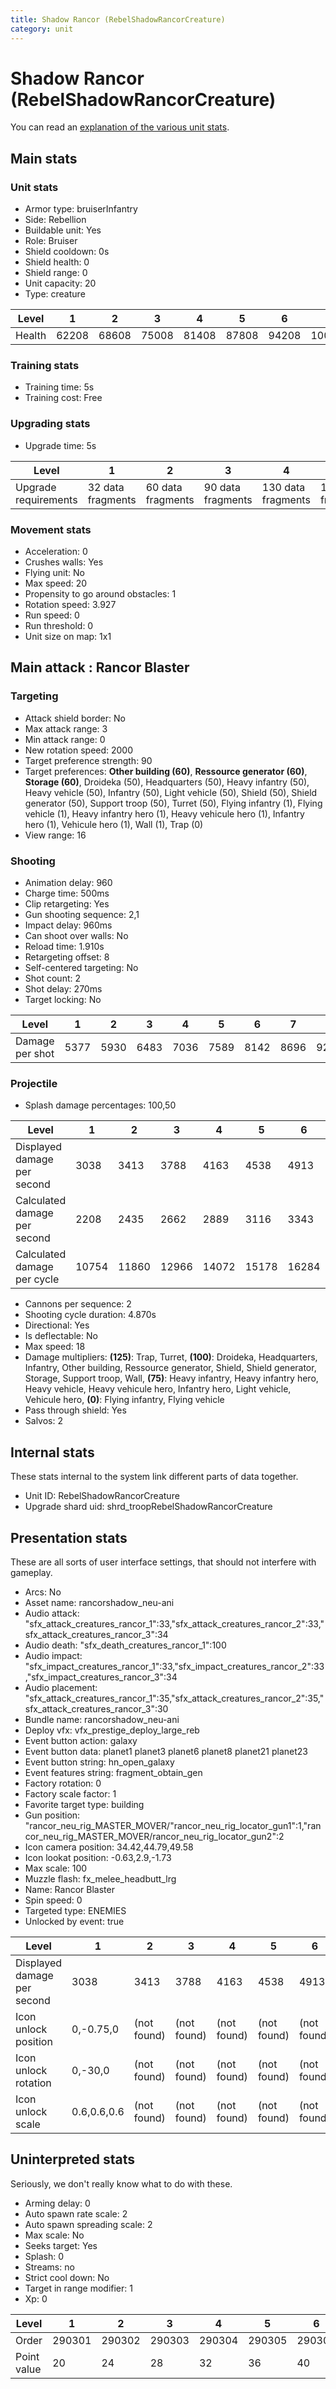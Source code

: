 ```yaml
---
title: Shadow Rancor (RebelShadowRancorCreature)
category: unit
---
```


# Shadow Rancor (RebelShadowRancorCreature)

You can read an [explanation  of the various unit stats](unitexplained.md).

## Main stats

### Unit stats

  * Armor type: bruiserInfantry
  * Side: Rebellion
  * Buildable unit: Yes
  * Role: Bruiser
  * Shield cooldown: 0s
  * Shield health: 0
  * Shield range: 0
  * Unit capacity: 20
  * Type: creature

|Level |1    |2    |3    |4    |5    |6    |7     |8     |9     |10    |
|------|-----|-----|-----|-----|-----|-----|------|------|------|------|
|Health|62208|68608|75008|81408|87808|94208|100608|107008|113408|119808|


### Training stats

  * Training time: 5s
  * Training cost: Free

### Upgrading stats

  * Upgrade time: 5s

|Level               |1                |2                |3                |4                 |5                 |6                 |7                 |8                 |9                 |10                |
|--------------------|-----------------|-----------------|-----------------|------------------|------------------|------------------|------------------|------------------|------------------|------------------|
|Upgrade requirements|32 data fragments|60 data fragments|90 data fragments|130 data fragments|180 data fragments|240 data fragments|310 data fragments|400 data fragments|520 data fragments|680 data fragments|


### Movement stats

  * Acceleration: 0
  * Crushes walls: Yes
  * Flying unit: No
  * Max speed: 20
  * Propensity to go around obstacles: 1
  * Rotation speed: 3.927
  * Run speed: 0
  * Run threshold: 0
  * Unit size on map: 1x1

## Main attack : Rancor Blaster

### Targeting

  * Attack shield border: No
  * Max attack range: 3
  * Min attack range: 0
  * New rotation speed: 2000
  * Target preference strength: 90
  * Target preferences: **Other building (60)**, **Ressource generator (60)**, **Storage (60)**, Droideka (50), Headquarters (50), Heavy infantry (50), Heavy vehicle (50), Infantry (50), Light vehicle (50), Shield (50), Shield generator (50), Support troop (50), Turret (50), Flying infantry (1), Flying vehicle (1), Heavy infantry hero (1), Heavy vehicule hero (1), Infantry hero (1), Vehicule hero (1), Wall (1), Trap (0)
  * View range: 16

### Shooting

  * Animation delay: 960
  * Charge time: 500ms
  * Clip retargeting: Yes
  * Gun shooting sequence: 2,1
  * Impact delay: 960ms
  * Can shoot over walls: No
  * Reload time: 1.910s
  * Retargeting offset: 8
  * Self-centered targeting: No
  * Shot count: 2
  * Shot delay: 270ms
  * Target locking: No

|Level          |1   |2   |3   |4   |5   |6   |7   |8   |9   |10   |
|---------------|----|----|----|----|----|----|----|----|----|-----|
|Damage per shot|5377|5930|6483|7036|7589|8142|8696|9249|9802|10355|


### Projectile

  * Splash damage percentages: 100,50

|Level                       |1    |2    |3    |4    |5    |6    |7    |8    |9    |10   |
|----------------------------|-----|-----|-----|-----|-----|-----|-----|-----|-----|-----|
|Displayed damage per second |3038 |3413 |3788 |4163 |4538 |4913 |5288 |5663 |6038 |6410 |
|Calculated damage per second|2208 |2435 |2662 |2889 |3116 |3343 |3571 |3798 |4025 |4252 |
|Calculated damage per cycle |10754|11860|12966|14072|15178|16284|17392|18498|19604|20710|


  * Cannons per sequence: 2
  * Shooting cycle duration: 4.870s
  * Directional: Yes
  * Is deflectable: No
  * Max speed: 18
  * Damage multipliers: **(125)**: Trap, Turret, **(100)**: Droideka, Headquarters, Infantry, Other building, Ressource generator, Shield, Shield generator, Storage, Support troop, Wall, **(75)**: Heavy infantry, Heavy infantry hero, Heavy vehicle, Heavy vehicule hero, Infantry hero, Light vehicle, Vehicule hero, **(0)**: Flying infantry, Flying vehicle
  * Pass through shield: Yes
  * Salvos: 2

## Internal stats

These stats internal to the system link different parts of data together.

  * Unit ID: RebelShadowRancorCreature
  * Upgrade shard uid: shrd_troopRebelShadowRancorCreature

## Presentation stats

These are all sorts of user interface settings, that should not interfere with gameplay.

  * Arcs: No
  * Asset name: rancorshadow_neu-ani
  * Audio attack: "sfx_attack_creatures_rancor_1":33,"sfx_attack_creatures_rancor_2":33,"sfx_attack_creatures_rancor_3":34
  * Audio death: "sfx_death_creatures_rancor_1":100
  * Audio impact: "sfx_impact_creatures_rancor_1":33,"sfx_impact_creatures_rancor_2":33,"sfx_impact_creatures_rancor_3":34
  * Audio placement: "sfx_attack_creatures_rancor_1":35,"sfx_attack_creatures_rancor_2":35,"sfx_attack_creatures_rancor_3":30
  * Bundle name: rancorshadow_neu-ani
  * Deploy vfx: vfx_prestige_deploy_large_reb
  * Event button action: galaxy
  * Event button data: planet1 planet3 planet6 planet8 planet21 planet23
  * Event button string: hn_open_galaxy
  * Event features string: fragment_obtain_gen
  * Factory rotation: 0
  * Factory scale factor: 1
  * Favorite target type: building
  * Gun position: "rancor_neu_rig_MASTER_MOVER/"rancor_neu_rig_locator_gun1":1,"rancor_neu_rig_MASTER_MOVER/rancor_neu_rig_locator_gun2":2
  * Icon camera position: 34.42,44.79,49.58
  * Icon lookat position: -0.63,2.9,-1.73
  * Max scale: 100
  * Muzzle flash: fx_melee_headbutt_lrg
  * Name: Rancor Blaster
  * Spin speed: 0
  * Targeted type: ENEMIES
  * Unlocked by event: true

|Level                      |1          |2          |3          |4          |5          |6          |7          |8          |9          |10         |
|---------------------------|-----------|-----------|-----------|-----------|-----------|-----------|-----------|-----------|-----------|-----------|
|Displayed damage per second|3038       |3413       |3788       |4163       |4538       |4913       |5288       |5663       |6038       |6410       |
|Icon unlock position       |0,-0.75,0  |(not found)|(not found)|(not found)|(not found)|(not found)|(not found)|(not found)|(not found)|(not found)|
|Icon unlock rotation       |0,-30,0    |(not found)|(not found)|(not found)|(not found)|(not found)|(not found)|(not found)|(not found)|(not found)|
|Icon unlock scale          |0.6,0.6,0.6|(not found)|(not found)|(not found)|(not found)|(not found)|(not found)|(not found)|(not found)|(not found)|


## Uninterpreted stats

Seriously, we don't really know what to do with these.

  * Arming delay: 0
  * Auto spawn rate scale: 2
  * Auto spawn spreading scale: 2
  * Max scale: No
  * Seeks target: Yes
  * Splash: 0
  * Streams: no
  * Strict cool down: No
  * Target in range modifier: 1
  * Xp: 0

|Level      |1     |2     |3     |4     |5     |6     |7     |8     |9     |10    |
|-----------|------|------|------|------|------|------|------|------|------|------|
|Order      |290301|290302|290303|290304|290305|290306|290307|290308|290309|290310|
|Point value|20    |24    |28    |32    |36    |40    |44    |48    |52    |60    |



